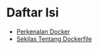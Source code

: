 # Daftar Isi

* [Perkenalan Docker](/contents/Perkenalan-Docker.md)
* [Sekilas Tentang Dockerfile](/contents/Dockerfile.md)
